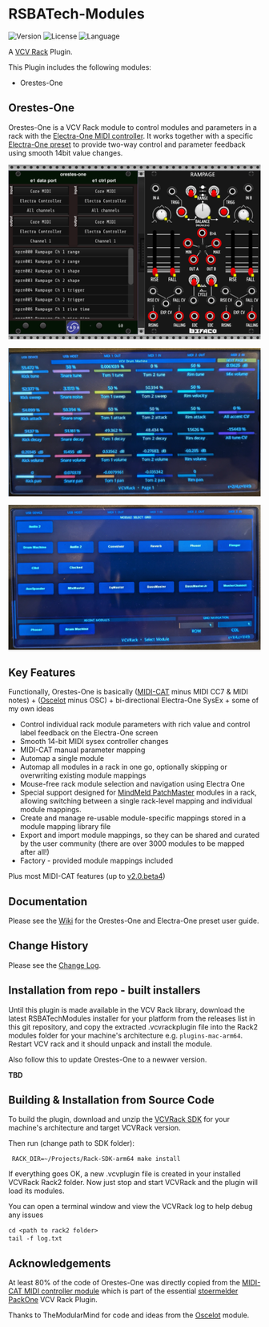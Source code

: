 # RSBATech-Modules

<!-- Version and License Badges -->
![Version](https://img.shields.io/badge/version-2.0.0--alpha1-green.svg?style=flat-square)
![License](https://img.shields.io/badge/license-GPLv3+-blue.svg?style=flat-square)
![Language](https://img.shields.io/badge/language-C++-yellow.svg?style=flat-square)

A [VCV Rack](https://vcvrack.com/) Plugin.

This Plugin includes the following modules:

* Orestes-One


## Orestes-One

Orestes-One is a VCV Rack module to control modules and parameters in a rack with the [Electra-One MIDI controller](https://electra.one). It works together with a specific [Electra-One preset](https://app.electra.one/preset/4rIzUF8a60kXiYsyvlTN) to provide two-way control and parameter feedback using smooth 14bit value changes.  


![Orestes-One controlling a Befaco Rampage module](/images/OrestesOne.png?raw=true "Orestes-One controlling a Befaco Rampage module")

![Electra-One preset showing a module control page](/images/E1VCVRackPresetModule.png?raw=true "Electra-One preset showing a module control page")

![Electra-One preset showing module select page](/images/E1VCVRackPresetModuleGrid.png?raw=true "Electra-One preset showing the module select page")

## Key Features

Functionally, Orestes-One is basically ([MIDI-CAT](https://library.vcvrack.com/Stoermelder-P1/MidiCat) minus MIDI CC7 & MIDI notes) + ([Oscelot](https://library.vcvrack.com/OSCelot/OSCelot) minus OSC) + bi-directional Electra-One SysEx + some of my own ideas

* Control individual rack module parameters with rich value and control label feedback on the Electra-One screen
* Smooth 14-bit MIDI sysex controller changes
* MIDI-CAT manual parameter mapping
* Automap a single module
* Automap all modules in a rack in one go, optionally skipping or overwriting existing module mappings
* Mouse-free rack module selection and navigation using Electra One
* Special support designed for [MindMeld PatchMaster](https://library.vcvrack.com/MindMeldModular/PatchMaster) modules in a rack, allowing switching between a single rack-level mapping and individual module mappings.
* Create and manage re-usable module-specific mappings stored in a module mapping library file
* Export and import module mappings, so they can be shared and curated by the user community (there are over 3000 modules to be mapped after all!)
* Factory - provided module mappings included

Plus most MIDI-CAT features (up to [v2.0.beta4](https://github.com/stoermelder/vcvrack-packone/blob/v2/CHANGELOG.md#20beta4))

## Documentation

Please see the [Wiki](https://github.com/rjsmith/rsbatech-modules/wiki) for the Orestes-One and Electra-One preset user guide.

## Change History

Please see the [Change Log](CHANGELOG.md).


## Installation from repo - built installers

Until this plugin is made available in the VCV Rack library, download the latest RSBATechModules installer for your platform from the releases list in this git repository, and copy the extracted .vcvrackplugin file into the Rack2 modules folder for your machine's architecture e.g. ```plugins-mac-arm64```.  Restart VCV rack and it should unpack and install the module. 

Also follow this to update Orestes-One to a newwer version.

**TBD**


## Building & Installation from Source Code


To build the plugin, download and unzip the [VCVRack SDK](https://vcvrack.com/downloads) for your machine's architecture and target VCVRack version.

Then run (change path to SDK folder):

```
 RACK_DIR=~/Projects/Rack-SDK-arm64 make install
```

If everything goes OK, a new .vcvplugin file is created in your installed VCVRack Rack2 folder.  Now just stop and start VCVRack and the plugin will load its modules.

You can open a terminal window and view the VCVRack log to help debug any issues

```
cd <path to rack2 folder>
tail -f log.txt
```

## Acknowledgements

At least 80% of the code of Orestes-One was directly copied from the [MIDI-CAT MIDI controller module](https://library.vcvrack.com/Stoermelder-P1/MidiCat) which is part of the essential [stoermelder PackOne](https://github.com/stoermelder/vcvrack-packone) VCV Rack Plugin. 

Thanks to TheModularMind for code and ideas from the [Oscelot](https://library.vcvrack.com/OSCelot/OSCelot) module. 